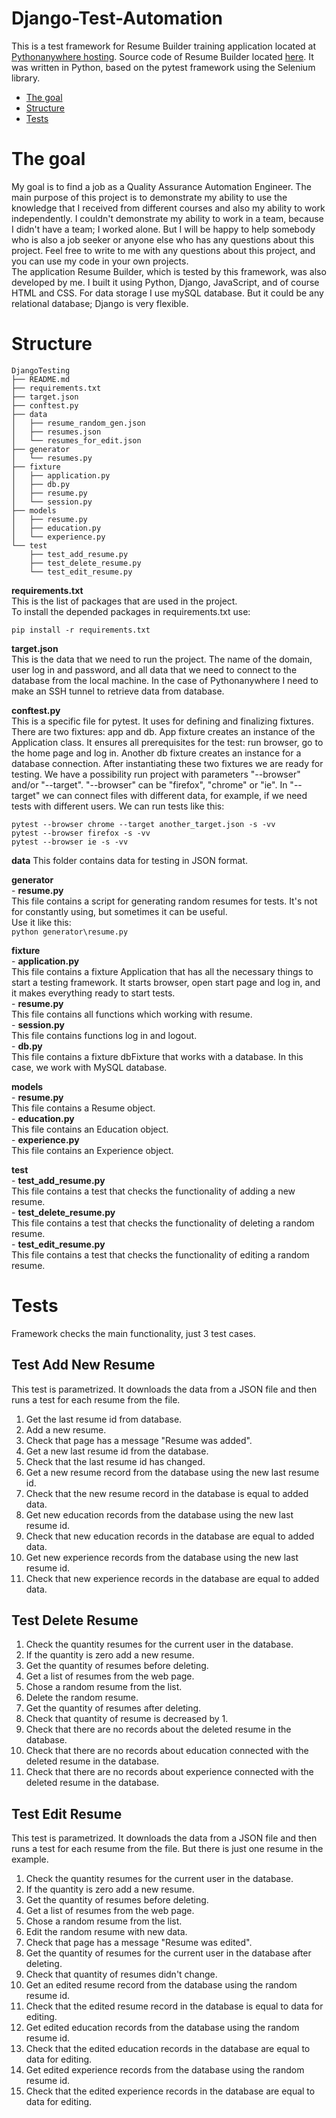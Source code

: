 # Django-Test-Automation

This is a test framework for Resume Builder training application located at [Pythonanywhere hosting](http://yeroshchenko.pythonanywhere.com/).
Source code of Resume Builder located [here](https://github.com/AllaYeroshchenko/django).
It was written in Python, based on the pytest framework using the Selenium library.  


* [The goal](#The-goal)
* [Structure](#Structure)
* [Tests](#Tests)


# The goal
My goal is to find a job as a Quality Assurance Automation Engineer. The main purpose of this project is to demonstrate my ability to use the knowledge that I received from different courses and also my ability to work independently. I couldn't demonstrate my ability to work in a team, because I didn't have a team; I worked alone. But I will be happy to help somebody who is also a job seeker or anyone else who has any questions about this project. Feel free to write to me with any questions about this project, and you can use my code in your own projects.  
The application Resume Builder, which is tested by this framework, was also developed by me. I built it using Python, Django, JavaScript, and of course HTML  and CSS. For data storage I use mySQL database. But it could be any relational database; Django is very flexible.    
    

# Structure
```
DjangoTesting
├── README.md
├── requirements.txt
├── target.json
├── conftest.py
├── data
│   ├── resume_random_gen.json
│   ├── resumes.json
│   └── resumes_for_edit.json
├── generator
│   └── resumes.py
├── fixture
│   ├── application.py
│   ├── db.py
│   ├── resume.py
│   └── session.py 
├── models
│   ├── resume.py
│   ├── education.py
│   └── experience.py
└── test
    ├── test_add_resume.py
    ├── test_delete_resume.py
    └── test_edit_resume.py
```    

**requirements.txt**  
This is the list of packages that are used in the project.  
To install the depended packages in requirements.txt use:   
```
pip install -r requirements.txt
```
**target.json**  
This is the data that we need to run the project.
The name of the domain, user log in and password, and all data that we need to connect to the database from the local machine. In the case of Pythonanywhere I need to make an SSH tunnel to retrieve data from database.  

**conftest.py**  
This is a specific file for pytest. It uses for defining and finalizing fixtures. There are two fixtures: app and db. App fixture creates an instance of the Application class. It ensures all prerequisites for the test: run browser, go to the home page and log in. Another db fixture creates an instance for a database connection. After instantiating these two fixtures we are ready for testing. 
We have a possibility run project with parameters "--browser" and/or "--target". "--browser" can be "firefox", "chrome" or "ie". In "--target" we can connect files with different data, for example, if we need tests with different users. We can run tests like this:  
```
pytest --browser chrome --target another_target.json -s -vv
pytest --browser firefox -s -vv
pytest --browser ie -s -vv
```

**data**
This folder contains data for testing in JSON format. 

**generator**  
	- **resume.py**  
	This file contains a script for generating random resumes for tests. It's not for constantly using, but sometimes it can be useful.  
	Use it like this:  
	```
	python generator\resume.py
	```

**fixture**   
	- **application.py**    
	This file contains a fixture Application that has all the necessary things to start a testing framework. It starts browser, open start page and log in, and it makes everything ready to start tests.     
	- **resume.py**  
	This file contains all functions which working with resume.   
	- **session.py**  
	This file contains functions log in and logout.   
	- **db.py**  
	This file contains a fixture dbFixture that works with a database. In this case, we work with MySQL database.    

**models**   
	- **resume.py**  
	This file contains a Resume object.  
	- **education.py**  
	This file contains an Education object.  
	- **experience.py**  
	This file contains an Experience object.  

**test**   
	- **test_add_resume.py**  
	This file contains a test that checks the functionality of adding a new resume.  
	- **test_delete_resume.py**  
	This file contains a test that checks the functionality of deleting a random resume.  
	- **test_edit_resume.py**  
	This file contains a test that checks the functionality of editing a random resume.  


# Tests

Framework checks the main functionality, just 3 test cases.

## Test Add New Resume
This test is parametrized. It downloads the data from a JSON file and then runs a test for each resume from the file.
1. Get the last resume id from database.
2. Add a new resume.
3. Check that page has a message "Resume was added".
4. Get a new last resume id from the database.
5. Check that the last resume id has changed.
6. Get a new resume record from the database using the new last resume id.
7. Check that the new resume record in the database is equal to added data.
8. Get new education records from the database using the new last resume id.
9. Check that new education records in the database are equal to added data.
10. Get new experience records from the database using the new last resume id.
11. Check that new experience records in the database are equal to added data.

## Test Delete Resume
1. Check the quantity resumes for the current user in the database.
2. If the quantity is zero add a new resume.
3. Get the quantity of resumes before deleting.
4. Get a list of resumes from the web page.
5. Chose a random resume from the list.
6. Delete the random resume.
7. Get the quantity of resumes after deleting.
8. Check that quantity of resume is decreased by 1.
9. Check that there are no records about the deleted resume in the database.
10. Check that there are no records about education connected with the deleted resume in the database.
11. Check that there are no records about experience connected with the deleted resume in the database.

## Test Edit Resume
This test is parametrized. It downloads the data from a JSON file and then runs a test for each resume from the file. But there is just one resume in the example.
1. Check the quantity resumes for the current user in the database.
2. If the quantity is zero add a new resume.
3. Get the quantity of resumes before deleting.
4. Get a list of resumes from the web page.
5. Chose a random resume from the list.
6. Edit the random resume with new data.
7. Check that page has a message "Resume was edited".
8. Get the quantity of resumes for the current user in the database after deleting.
9. Check that quantity of resumes didn't change. 
10. Get an edited resume record from the database using the random resume id.
11. Check that the edited resume record in the database is equal to data for editing.
12. Get edited education records from the database using the random resume id.
13. Check that the edited education records in the database are equal to data for editing.
14. Get edited experience records from the database using the random resume id.
15. Check that the edited experience records in the database are equal to data for editing.


